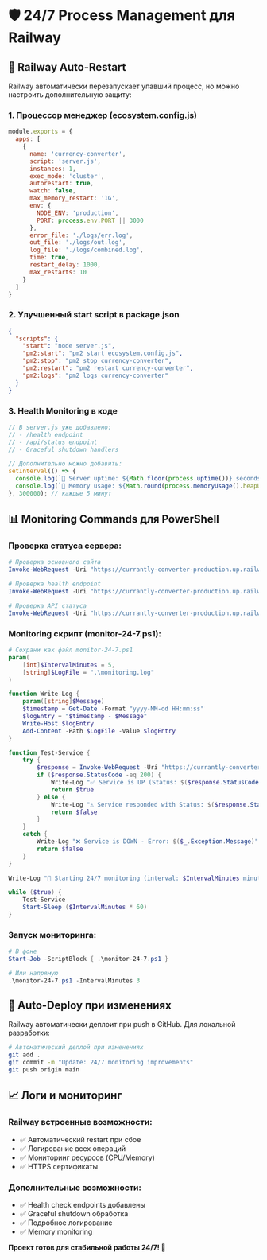 # 🛡️ 24/7 Process Management для Railway

## 🚀 Railway Auto-Restart
Railway автоматически перезапускает упавший процесс, но можно настроить дополнительную защиту:

### 1. **Процессор менеджер (ecosystem.config.js)**
```javascript
module.exports = {
  apps: [
    {
      name: 'currency-converter',
      script: 'server.js',
      instances: 1,
      exec_mode: 'cluster',
      autorestart: true,
      watch: false,
      max_memory_restart: '1G',
      env: {
        NODE_ENV: 'production',
        PORT: process.env.PORT || 3000
      },
      error_file: './logs/err.log',
      out_file: './logs/out.log',
      log_file: './logs/combined.log',
      time: true,
      restart_delay: 1000,
      max_restarts: 10
    }
  ]
}
```

### 2. **Улучшенный start script в package.json**
```json
{
  "scripts": {
    "start": "node server.js",
    "pm2:start": "pm2 start ecosystem.config.js",
    "pm2:stop": "pm2 stop currency-converter",
    "pm2:restart": "pm2 restart currency-converter",
    "pm2:logs": "pm2 logs currency-converter"
  }
}
```

### 3. **Health Monitoring в коде**
```javascript
// В server.js уже добавлено:
// - /health endpoint 
// - /api/status endpoint
// - Graceful shutdown handlers

// Дополнительно можно добавить:
setInterval(() => {
  console.log(`🔋 Server uptime: ${Math.floor(process.uptime())} seconds`);
  console.log(`💾 Memory usage: ${Math.round(process.memoryUsage().heapUsed / 1024 / 1024)} MB`);
}, 300000); // каждые 5 минут
```

## 📊 Monitoring Commands для PowerShell

### **Проверка статуса сервера:**
```powershell
# Проверка основного сайта
Invoke-WebRequest -Uri "https://currantly-converter-production.up.railway.app" -UseBasicParsing

# Проверка health endpoint
Invoke-WebRequest -Uri "https://currantly-converter-production.up.railway.app/health" -UseBasicParsing

# Проверка API статуса  
Invoke-WebRequest -Uri "https://currantly-converter-production.up.railway.app/api/status" -UseBasicParsing
```

### **Monitoring скрипт (monitor-24-7.ps1):**
```powershell
# Сохрани как файл monitor-24-7.ps1
param(
    [int]$IntervalMinutes = 5,
    [string]$LogFile = ".\monitoring.log"
)

function Write-Log {
    param([string]$Message)
    $timestamp = Get-Date -Format "yyyy-MM-dd HH:mm:ss"
    $logEntry = "$timestamp - $Message"
    Write-Host $logEntry
    Add-Content -Path $LogFile -Value $logEntry
}

function Test-Service {
    try {
        $response = Invoke-WebRequest -Uri "https://currantly-converter-production.up.railway.app/health" -UseBasicParsing -TimeoutSec 10
        if ($response.StatusCode -eq 200) {
            Write-Log "✅ Service is UP (Status: $($response.StatusCode))"
            return $true
        } else {
            Write-Log "⚠️ Service responded with Status: $($response.StatusCode)"
            return $false
        }
    }
    catch {
        Write-Log "❌ Service is DOWN - Error: $($_.Exception.Message)"
        return $false
    }
}

Write-Log "🚀 Starting 24/7 monitoring (interval: $IntervalMinutes minutes)"

while ($true) {
    Test-Service
    Start-Sleep ($IntervalMinutes * 60)
}
```

### **Запуск мониторинга:**
```powershell
# В фоне
Start-Job -ScriptBlock { .\monitor-24-7.ps1 }

# Или напрямую
.\monitor-24-7.ps1 -IntervalMinutes 3
```

## 🔄 Auto-Deploy при изменениях

Railway автоматически деплоит при push в GitHub. Для локальной разработки:

```bash
# Автоматический деплой при изменениях
git add .
git commit -m "Update: 24/7 monitoring improvements"
git push origin main
```

## 📈 Логи и мониторинг

### **Railway встроенные возможности:**
- ✅ Автоматический restart при сбое
- ✅ Логирование всех операций  
- ✅ Мониторинг ресурсов (CPU/Memory)
- ✅ HTTPS сертификаты

### **Дополнительные возможности:**
- ✅ Health check endpoints добавлены
- ✅ Graceful shutdown обработка
- ✅ Подробное логирование
- ✅ Memory monitoring

**Проект готов для стабильной работы 24/7! 🎯**
